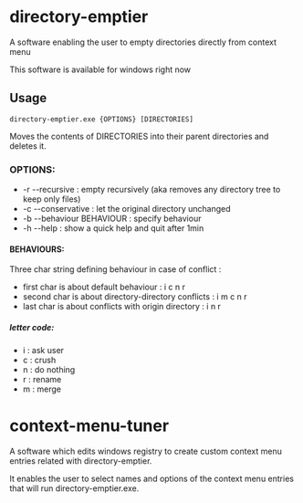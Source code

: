 # directory-emptier
A software enabling the user to empty directories directly from context menu

This software is available for windows right now

## Usage

```
directory-emptier.exe {OPTIONS} [DIRECTORIES]
```
Moves the contents of DIRECTORIES into their parent directories and deletes it.

### OPTIONS:
* -r --recursive : empty recursively (aka removes any directory tree to keep only files)
* -c --conservative : let the original directory unchanged
* -b --behaviour BEHAVIOUR : specify behaviour
* -h --help : show a quick help and quit after 1min
#### BEHAVIOURS:
Three char string defining behaviour in case of conflict :
* first char is about default behaviour : i c n r
* second char is about directory-directory conflicts : i m c n r
* last char is about conflicts with origin directory : i n r
##### letter code:
* i : ask user
* c : crush
* n : do nothing
* r : rename
* m : merge

# context-menu-tuner

A software which edits windows registry to create custom context menu entries related with directory-emptier.

It enables the user to select names and options of the context menu entries that will run directory-emptier.exe.
